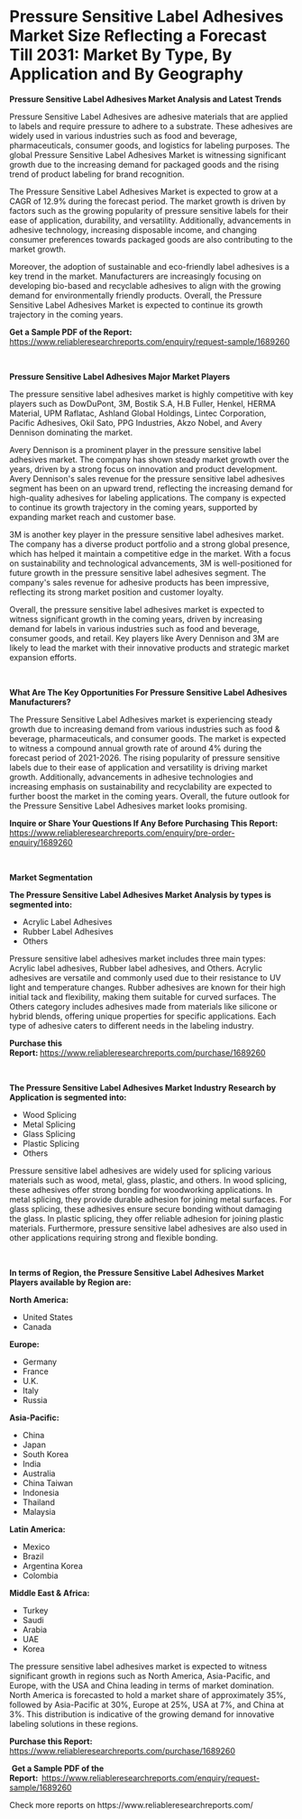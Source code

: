 <p><h1>Pressure Sensitive Label Adhesives Market Size Reflecting a Forecast Till 2031: Market By Type, By Application and By Geography</h1></p><p><strong>Pressure Sensitive Label Adhesives Market Analysis and Latest Trends</strong></p>
<p><p>Pressure Sensitive Label Adhesives are adhesive materials that are applied to labels and require pressure to adhere to a substrate. These adhesives are widely used in various industries such as food and beverage, pharmaceuticals, consumer goods, and logistics for labeling purposes. The global Pressure Sensitive Label Adhesives Market is witnessing significant growth due to the increasing demand for packaged goods and the rising trend of product labeling for brand recognition.</p><p>The Pressure Sensitive Label Adhesives Market is expected to grow at a CAGR of 12.9% during the forecast period. The market growth is driven by factors such as the growing popularity of pressure sensitive labels for their ease of application, durability, and versatility. Additionally, advancements in adhesive technology, increasing disposable income, and changing consumer preferences towards packaged goods are also contributing to the market growth.</p><p>Moreover, the adoption of sustainable and eco-friendly label adhesives is a key trend in the market. Manufacturers are increasingly focusing on developing bio-based and recyclable adhesives to align with the growing demand for environmentally friendly products. Overall, the Pressure Sensitive Label Adhesives Market is expected to continue its growth trajectory in the coming years.</p></p>
<p><strong>Get a Sample PDF of the Report:&nbsp;</strong> <a href="https://www.reliableresearchreports.com/enquiry/request-sample/1689260">https://www.reliableresearchreports.com/enquiry/request-sample/1689260</a></p>
<p>&nbsp;</p>
<p><strong>Pressure Sensitive Label Adhesives Major Market Players</strong></p>
<p><p>The pressure sensitive label adhesives market is highly competitive with key players such as DowDuPont, 3M, Bostik S.A, H.B Fuller, Henkel, HERMA Material, UPM Raflatac, Ashland Global Holdings, Lintec Corporation, Pacific Adhesives, Okil Sato, PPG Industries, Akzo Nobel, and Avery Dennison dominating the market.</p><p>Avery Dennison is a prominent player in the pressure sensitive label adhesives market. The company has shown steady market growth over the years, driven by a strong focus on innovation and product development. Avery Dennison's sales revenue for the pressure sensitive label adhesives segment has been on an upward trend, reflecting the increasing demand for high-quality adhesives for labeling applications. The company is expected to continue its growth trajectory in the coming years, supported by expanding market reach and customer base.</p><p>3M is another key player in the pressure sensitive label adhesives market. The company has a diverse product portfolio and a strong global presence, which has helped it maintain a competitive edge in the market. With a focus on sustainability and technological advancements, 3M is well-positioned for future growth in the pressure sensitive label adhesives segment. The company's sales revenue for adhesive products has been impressive, reflecting its strong market position and customer loyalty.</p><p>Overall, the pressure sensitive label adhesives market is expected to witness significant growth in the coming years, driven by increasing demand for labels in various industries such as food and beverage, consumer goods, and retail. Key players like Avery Dennison and 3M are likely to lead the market with their innovative products and strategic market expansion efforts.</p></p>
<p>&nbsp;</p>
<p><strong>What Are The Key Opportunities For Pressure Sensitive Label Adhesives Manufacturers?</strong></p>
<p><p>The Pressure Sensitive Label Adhesives market is experiencing steady growth due to increasing demand from various industries such as food & beverage, pharmaceuticals, and consumer goods. The market is expected to witness a compound annual growth rate of around 4% during the forecast period of 2021-2026. The rising popularity of pressure sensitive labels due to their ease of application and versatility is driving market growth. Additionally, advancements in adhesive technologies and increasing emphasis on sustainability and recyclability are expected to further boost the market in the coming years. Overall, the future outlook for the Pressure Sensitive Label Adhesives market looks promising.</p></p>
<p><strong>Inquire or Share Your Questions If Any Before Purchasing This Report:</strong> <a href="https://www.reliableresearchreports.com/enquiry/pre-order-enquiry/1689260">https://www.reliableresearchreports.com/enquiry/pre-order-enquiry/1689260</a></p>
<p>&nbsp;</p>
<p><strong>Market Segmentation</strong></p>
<p><strong>The Pressure Sensitive Label Adhesives Market Analysis by types is segmented into:</strong></p>
<p><ul><li>Acrylic Label Adhesives</li><li>Rubber Label Adhesives</li><li>Others</li></ul></p>
<p><p>Pressure sensitive label adhesives market includes three main types: Acrylic label adhesives, Rubber label adhesives, and Others. Acrylic adhesives are versatile and commonly used due to their resistance to UV light and temperature changes. Rubber adhesives are known for their high initial tack and flexibility, making them suitable for curved surfaces. The Others category includes adhesives made from materials like silicone or hybrid blends, offering unique properties for specific applications. Each type of adhesive caters to different needs in the labeling industry.</p></p>
<p><strong>Purchase this Report:&nbsp;</strong><a href="https://www.reliableresearchreports.com/purchase/1689260">https://www.reliableresearchreports.com/purchase/1689260</a></p>
<p>&nbsp;</p>
<p><strong>The Pressure Sensitive Label Adhesives Market Industry Research by Application is segmented into:</strong></p>
<p><ul><li>Wood Splicing</li><li>Metal Splicing</li><li>Glass Splicing</li><li>Plastic Splicing</li><li>Others</li></ul></p>
<p><p>Pressure sensitive label adhesives are widely used for splicing various materials such as wood, metal, glass, plastic, and others. In wood splicing, these adhesives offer strong bonding for woodworking applications. In metal splicing, they provide durable adhesion for joining metal surfaces. For glass splicing, these adhesives ensure secure bonding without damaging the glass. In plastic splicing, they offer reliable adhesion for joining plastic materials. Furthermore, pressure sensitive label adhesives are also used in other applications requiring strong and flexible bonding.</p></p>
<p>&nbsp;</p>
<p><strong>In terms of Region, the Pressure Sensitive Label Adhesives Market Players available by Region are:</strong></p>
<p>
    <p> <strong> North America: </strong>
        <ul>
            <li>United States</li>
            <li>Canada</li>
        </ul>
        </p> 
    <p> <strong> Europe: </strong>
        <ul>
            <li>Germany</li>
            <li>France</li>
            <li>U.K.</li>
            <li>Italy</li>
            <li>Russia</li>
        </ul>
        </p> 
    <p> <strong> Asia-Pacific: </strong>
        <ul>
            <li>China</li>
            <li>Japan</li>
            <li>South Korea</li>
            <li>India</li>
            <li>Australia</li>
            <li>China Taiwan</li>
            <li>Indonesia</li>
            <li>Thailand</li>
            <li>Malaysia</li>
        </ul>
        </p> 
    <p> <strong> Latin America: </strong>
        <ul>
            <li>Mexico</li>
            <li>Brazil</li>
            <li>Argentina Korea</li>
            <li>Colombia</li>
        </ul>
        </p> 
    <p> <strong> Middle East & Africa: </strong>
        <ul>
            <li>Turkey</li>
            <li>Saudi</li>
            <li>Arabia</li>
            <li>UAE</li>
            <li>Korea</li>
        </ul>
    </p>
    </p>
<p><p>The pressure sensitive label adhesives market is expected to witness significant growth in regions such as North America, Asia-Pacific, and Europe, with the USA and China leading in terms of market domination. North America is forecasted to hold a market share of approximately 35%, followed by Asia-Pacific at 30%, Europe at 25%, USA at 7%, and China at 3%. This distribution is indicative of the growing demand for innovative labeling solutions in these regions.</p></p>
<p><strong>Purchase this Report: </strong><a href="https://www.reliableresearchreports.com/purchase/1689260">https://www.reliableresearchreports.com/purchase/1689260</a></p>
<p>&nbsp;<strong>Get a Sample PDF of the Report:&nbsp;&nbsp;</strong><a href="https://www.reliableresearchreports.com/enquiry/request-sample/1689260">https://www.reliableresearchreports.com/enquiry/request-sample/1689260</a></p>
<p><strong></strong></p>
<p>Check more reports on https://www.reliableresearchreports.com/</p>